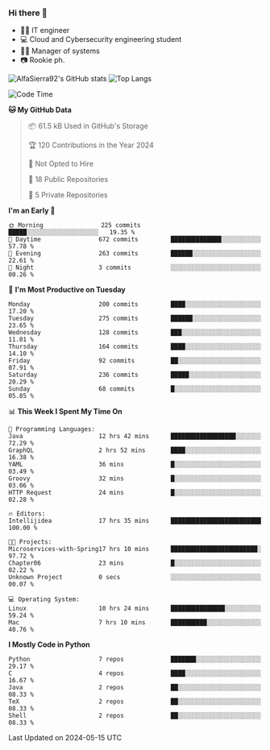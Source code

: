### Hi there 👋
- 👨‍💻 IT engineer
- 💻 Cloud and Cybersecurity engineering student
- 👨‍💼 Manager of systems
- 📷 Rookie ph.


![AlfaSierra92's GitHub stats](https://github-readme-stats.vercel.app/api?username=AlfaSierra92&theme=nord)
![Top Langs](https://github-readme-stats.vercel.app/api/top-langs/?username=AlfaSierra92&theme=nord&layout=compact)

<!--START_SECTION:waka-->
![Code Time](http://img.shields.io/badge/Code%20Time-102%20hrs%2032%20mins-blue)

**🐱 My GitHub Data** 

> 📦 61.5 kB Used in GitHub's Storage 
 > 
> 🏆 120 Contributions in the Year 2024
 > 
> 🚫 Not Opted to Hire
 > 
> 📜 18 Public Repositories 
 > 
> 🔑 5 Private Repositories 
 > 
**I'm an Early 🐤** 

```text
🌞 Morning                225 commits         █████░░░░░░░░░░░░░░░░░░░░   19.35 % 
🌆 Daytime                672 commits         ██████████████░░░░░░░░░░░   57.78 % 
🌃 Evening                263 commits         ██████░░░░░░░░░░░░░░░░░░░   22.61 % 
🌙 Night                  3 commits           ░░░░░░░░░░░░░░░░░░░░░░░░░   00.26 % 
```
📅 **I'm Most Productive on Tuesday** 

```text
Monday                   200 commits         ████░░░░░░░░░░░░░░░░░░░░░   17.20 % 
Tuesday                  275 commits         ██████░░░░░░░░░░░░░░░░░░░   23.65 % 
Wednesday                128 commits         ███░░░░░░░░░░░░░░░░░░░░░░   11.01 % 
Thursday                 164 commits         ████░░░░░░░░░░░░░░░░░░░░░   14.10 % 
Friday                   92 commits          ██░░░░░░░░░░░░░░░░░░░░░░░   07.91 % 
Saturday                 236 commits         █████░░░░░░░░░░░░░░░░░░░░   20.29 % 
Sunday                   68 commits          █░░░░░░░░░░░░░░░░░░░░░░░░   05.85 % 
```


📊 **This Week I Spent My Time On** 

```text
💬 Programming Languages: 
Java                     12 hrs 42 mins      ██████████████████░░░░░░░   72.29 % 
GraphQL                  2 hrs 52 mins       ████░░░░░░░░░░░░░░░░░░░░░   16.38 % 
YAML                     36 mins             █░░░░░░░░░░░░░░░░░░░░░░░░   03.49 % 
Groovy                   32 mins             █░░░░░░░░░░░░░░░░░░░░░░░░   03.06 % 
HTTP Request             24 mins             █░░░░░░░░░░░░░░░░░░░░░░░░   02.28 % 

🔥 Editors: 
Intellijidea             17 hrs 35 mins      █████████████████████████   100.00 % 

🐱‍💻 Projects: 
Microservices-with-Spring17 hrs 10 mins      ████████████████████████░   97.72 % 
Chapter06                23 mins             █░░░░░░░░░░░░░░░░░░░░░░░░   02.22 % 
Unknown Project          0 secs              ░░░░░░░░░░░░░░░░░░░░░░░░░   00.07 % 

💻 Operating System: 
Linux                    10 hrs 24 mins      ███████████████░░░░░░░░░░   59.24 % 
Mac                      7 hrs 10 mins       ██████████░░░░░░░░░░░░░░░   40.76 % 
```

**I Mostly Code in Python** 

```text
Python                   7 repos             ███████░░░░░░░░░░░░░░░░░░   29.17 % 
C                        4 repos             ████░░░░░░░░░░░░░░░░░░░░░   16.67 % 
Java                     2 repos             ██░░░░░░░░░░░░░░░░░░░░░░░   08.33 % 
TeX                      2 repos             ██░░░░░░░░░░░░░░░░░░░░░░░   08.33 % 
Shell                    2 repos             ██░░░░░░░░░░░░░░░░░░░░░░░   08.33 % 
```




 Last Updated on 2024-05-15 UTC
<!--END_SECTION:waka-->

<!--
**AlfaSierra92/AlfaSierra92** is a ✨ _special_ ✨ repository because its `README.md` (this file) appears on your GitHub profile.

Here are some ideas to get you started:

- 🔭 I’m currently working on ...
- 🌱 I’m currently learning ...
- 👯 I’m looking to collaborate on ...
- 🤔 I’m looking for help with ...
- 💬 Ask me about ...
- 📫 How to reach me: ...
- 😄 Pronouns: ...
- ⚡ Fun fact: ...
-->

